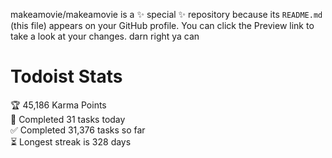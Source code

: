 makeamovie/makeamovie is a ✨ special ✨ repository because its `README.md` (this file) appears on your GitHub profile.
You can click the Preview link to take a look at your changes. darn right ya can

# Todoist Stats

<!-- TODO-IST:START -->
🏆  45,186 Karma Points           
🌸  Completed 31 tasks today           
✅  Completed 31,376 tasks so far           
⏳  Longest streak is 328 days
<!-- TODO-IST:END -->